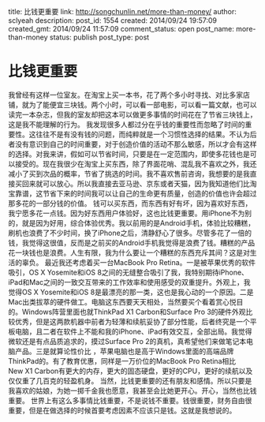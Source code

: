 title: 比钱更重要
link: http://songchunlin.net/more-than-money/
author: sclyeah
description: 
post_id: 1554
created: 2014/09/24 19:57:09
created_gmt: 2014/09/24 11:57:09
comment_status: open
post_name: more-than-money
status: publish
post_type: post

# 比钱更重要

我曾经有这样一位室友。在淘宝上买一本书，花了两个多小时寻找、对比多家店铺，就为了能便宜三块钱。两个小时，可以看一部电影，可以看一篇文献，也可以读完一本杂志，但我的室友却把这本可以做更多事情的时间花在了节省三块钱上，这是我不能理解的行为。 我发现很多人都过分在乎钱的重要性而忽略了时间的重要性。这往往不是有没有钱的问题，而纯粹就是一个习惯性选择的结果。不认为后者没有意识到自己的时间重要，对于创造价值的活动不那么敏感，所以才会有这样的选择。对我来讲，假如可以节省时间，只要是在一定范围内，即使多花钱也是可以接受的。现在我很少在淘宝上买东西，除了界面花哨、混乱我不喜欢之外，我还减小了买到次品的概率，节省了挑选的时间。我不喜欢售前咨询，我想要的是我直接买回来就可以放心。所以我直接去亚马逊、京东或者天猫，因为我知道他们比淘宝靠谱，这节省下来的时间我可以让自己的生命更有质量，创造的价值也许会超过那多花的一部分钱的价值。 钱可以买东西，而东西有好有坏，因为喜欢好东西，我宁愿多花一点钱。因为好东西用户体验好，这也比钱更重要。用iPhone不为别的，就是因为好用，综合体验优秀。我以前用的是Android手机，体验比较糟糕，刷机也浪费了不少时间，换了iPhone之后，清静舒心了很多。尽管多花了一倍的钱，我觉得这很值，反而是之前买的Android手机我觉得是浪费了钱。糟糕的产品花一块钱也是浪费。人生有限，我为什么要让一个糟糕的东西充斥其间？这是对生活的辜负。 最近我还考虑着买一台MacBook Pro Retina。一是被苹果优秀的软件吸引，OS X Yosemite和iOS 8之间的无缝整合吸引了我，我特别期待iPhone、iPad和Mac之间的一致交互带来的工作效率和使用感受的双重提升。外观上，我觉得OS X Yosemite和iOS 8是最漂亮的那一类，这也是我心动的一个原因。二是Mac出类拔萃的硬件做工。电脑这东西要天天相处，当然要买个看着赏心悦目的。Windows阵营里面也就ThinkPad X1 Carbon和Surface Pro 3的硬件外观比较优秀，但是这两款机器中前者为轻薄和续航妥协了部分性能，后者终究是一个平板电脑，且二者在软件上不能和我的iPhone、iPad有效交互，全部出局。我觉得微软还是有点品质追求的，摸过Surface Pro 2的真机，真希望他们来做笔记本电脑产品。三是就算论性价比 ，苹果电脑也是高于Windows里面的高端品牌ThinkPad的。有了教育优惠，同样是一万价位的MacBook Pro Retina相比New X1 Carbon有更大的内存，更大的固态硬盘，更好的CPU，更好的续航以及仅仅重了几百克的轻盈机身。 当然，比钱更重要的还有朋友和感情。所以只要是我喜欢的姑娘，为她一掷千金我也愿意，我甚至会比她更开心。开心，当然也比钱重要。 世界上有这么多事情比钱重要，不是说钱不重要。钱很重要，财务自由很重要，但是在做选择的时候首要考虑因素不应该只是钱。这就是我想说的。